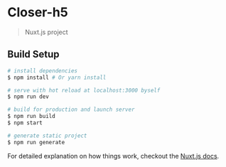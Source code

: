 # Closer-h5

> Nuxt.js project

## Build Setup

``` bash
# install dependencies
$ npm install # Or yarn install

# serve with hot reload at localhost:3000 byself
$ npm run dev

# build for production and launch server
$ npm run build
$ npm start

# generate static project
$ npm run generate
```

For detailed explanation on how things work, checkout the [Nuxt.js docs](https://github.com/nuxt/nuxt.js).